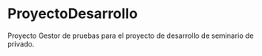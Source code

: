 # ProyectoDesarrollo

Proyecto Gestor de pruebas para el proyecto de desarrollo de seminario de privado.

